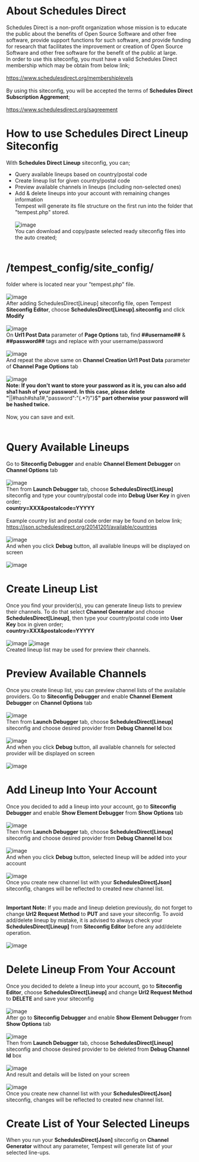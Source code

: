 # About Schedules Direct
Schedules Direct is a non-profit organization whose mission is to educate the public about the benefits of Open Source Software and other free software, provide support functions for such software, and provide funding for research that facilitates the improvement or creation of Open Source Software and other free software for the benefit of the public at large.
<br>
In order to use this siteconfig, you must have a valid Schedules Direct membership which may be obtain from below link;<br><br>
https://www.schedulesdirect.org/membershiplevels
<br><br>By using this siteconfig, you will be accepted the terms of **Schedules Direct Subscription Aggrement**;<br><br>
https://www.schedulesdirect.org/sagreement
# How to use Schedules Direct Lineup Siteconfig
With **Schedules Direct Lineup** siteconfig, you can; 
* Query available lineups based on country/postal code
* Create lineup list for given country/postal code
* Preview available channels in lineups (including non-selected ones)
* Add & delete lineups into your account with remaining changes information
<br>Tempest will generate its file structure on the first run into the folder that "tempest.php" stored.<br><br>
![image](https://user-images.githubusercontent.com/97025515/153332196-b5716eb0-3f4a-4d16-b43e-9143e3ed7c4b.png)
<br>You can download and copy/paste selected ready siteconfig files into the auto created;<br><br>
# **/tempest_config/site_config/**<br>
folder where is located near your "tempest.php" file.<br><br>
![image](https://user-images.githubusercontent.com/97025515/153332672-91f20125-8196-48c8-8486-af0ed76c4145.png)
<br>After adding SchedulesDirect[Lineup] siteconfig file, open Tempest **Siteconfig Editor**, choose **SchedulesDirect[Lineup].siteconfig** and click **Modify**<br><br>
![image](https://user-images.githubusercontent.com/97025515/156166473-2ba56dde-d36f-4a67-a65c-db26da453759.png)
<br>On **Url1 Post Data** parameter of **Page Options** tab, find **##username##** & **##password##** tags and replace with your username/password<br><br>
![image](https://user-images.githubusercontent.com/97025515/156166740-8e0a242b-ac8c-4d47-821e-f5ab9a6b753d.png)
<br>And repeat the above same on **Channel Creation Url1 Post Data** parameter of **Channel Page Options** tab<br><br>
![image](https://user-images.githubusercontent.com/97025515/156168486-7b028d67-9cc2-4e96-b4e2-ea582022f508.png)
<br>**Note: If you don't want to store your password as it is, you can also add sha1 hash of your password. In this case, please delete "**||#hash#sha1#,"password":"(.\*?)"\}$**" part otherwise your password will be hashed twice.**<br><br>
Now, you can save and exit.<br><br>
# Query Available Lineups
Go to **Siteconfig Debugger** and enable **Channel Element Debugger** on **Channel Options** tab<br><br>
![image](https://user-images.githubusercontent.com/97025515/156173750-2a052a93-4d96-46a0-857a-573bba5eb90d.png)
<br>Then from **Launch Debugger** tab, choose **SchedulesDirect[Lineup]** siteconfig and type your country/postal code into **Debug User Key** in given order;<br>
**country=XXX&postalcode=YYYYY**<br><br>
Example country list and postal code order may be found on below link;<br>
https://json.schedulesdirect.org/20141201/available/countries<br><br>
![image](https://user-images.githubusercontent.com/97025515/156175267-6ed53f0c-4982-4cce-84ac-ab62b08af05c.png)
<br>And when you click **Debug** button, all available lineups will be displayed on screen<br><br>
![image](https://user-images.githubusercontent.com/97025515/156175772-1bc295aa-62c3-43c9-a7b6-4f818752b968.png)
# Create Lineup List
Once you find your provider(s), you can generate lineup lists to preview their channels. To do that select **Channel Generator** and choose **SchedulesDirect[Lineup]**, then type your country/postal code into **User Key** box in given order;<br>
**country=XXX&postalcode=YYYYY**<br><br>
![image](https://user-images.githubusercontent.com/97025515/156177843-8460ff6f-6abc-493a-aee0-b06780afcc8a.png)
![image](https://user-images.githubusercontent.com/97025515/156177916-0fc65581-5e68-4543-b5ec-d857000eb4b2.png)
<br>Created lineup list may be used for preview their channels.
# Preview Available Channels
Once you create lineup list, you can preview channel lists of the available providers. Go to **Siteconfig Debugger** and enable **Channel Element Debugger** on **Channel Options** tab<br><br>
![image](https://user-images.githubusercontent.com/97025515/156173750-2a052a93-4d96-46a0-857a-573bba5eb90d.png)
<br>Then from **Launch Debugger** tab, choose **SchedulesDirect[Lineup]** siteconfig and choose desired provider from **Debug Channel Id** box<br><br>
![image](https://user-images.githubusercontent.com/97025515/156178551-1a6db132-c3dd-4e3d-b05f-9039076ec290.png)
<br>And when you click **Debug** button, all available channels for selected provider will be displayed on screen<br><br>
![image](https://user-images.githubusercontent.com/97025515/156178780-d4042566-9a1f-4d88-a77f-cd838f223d3e.png)
# Add Lineup Into Your Account
Once you decided to add a lineup into your account, go to **Siteconfig Debugger** and enable **Show Element Debugger** from **Show Options** tab<br><br>
![image](https://user-images.githubusercontent.com/97025515/156179314-400ab639-ebae-48b8-80bb-36cb447e91c0.png)
<br>Then from **Launch Debugger** tab, choose **SchedulesDirect[Lineup]** siteconfig and choose desired provider from **Debug Channel Id** box<br><br>
![image](https://user-images.githubusercontent.com/97025515/156178551-1a6db132-c3dd-4e3d-b05f-9039076ec290.png)
<br>And when you click **Debug** button, selected lineup will be added into your account<br><br>
![image](https://user-images.githubusercontent.com/97025515/156182380-2f34be6d-323f-452c-933c-c912c8b66a47.png)
<br>Once you create new channel list with your **SchedulesDirect[Json]** siteconfig, changes will be reflected to created new channel list.<br>
<br><br>**Important Note:** If you made and lineup deletion previously, do not forget to change **Url2 Request Method** to **PUT** and save your siteconfig. To avoid add/delete lineup by mistake, it is advised to always check your **SchedulesDirect[Lineup]** from **Siteconfig Editor** before any add/delete operation.<br><br>
![image](https://user-images.githubusercontent.com/97025515/156183096-15d21c55-760e-4664-a0c3-bb4075a5a1ea.png)
# Delete Lineup From Your Account
Once you decided to delete a lineup into your account, go to **Siteconfig Editor**, choose **SchedulesDirect[Lineup]** and change **Url2 Request Method** to **DELETE** and save your siteconfig<br><br>
![image](https://user-images.githubusercontent.com/97025515/156180729-2ed3769a-d146-4216-a145-d290497bb688.png)
<br>After go to **Siteconfig Debugger** and enable **Show Element Debugger** from **Show Options** tab<br><br>
![image](https://user-images.githubusercontent.com/97025515/156179314-400ab639-ebae-48b8-80bb-36cb447e91c0.png)
<br>Then from **Launch Debugger** tab, choose **SchedulesDirect[Lineup]** siteconfig and choose desired provider to be deleted from **Debug Channel Id** box<br><br>
![image](https://user-images.githubusercontent.com/97025515/156181688-fa22b78c-0735-4f86-b4a7-cf35a17f3149.png)
<br>And result and details will be listed on your screen<br><br>
![image](https://user-images.githubusercontent.com/97025515/156181862-7e568ea8-eab2-47cc-891a-742e81a64ee5.png)
<br>Once you create new channel list with your **SchedulesDirect[Json]** siteconfig, changes will be reflected to created new channel list.<br>
# Create List of Your Selected Lineups
When you run your **SchedulesDirect[Json]** siteconfig on **Channel Generator** without any parameter, Tempest will generate list of your selected line-ups.
